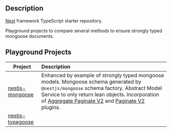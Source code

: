 ## Description

[Nest](https://github.com/nestjs/nest) framework TypeScript starter repository.

Playground projects to compare several methods to ensure strongly typed mongoose documents.

## Playground Projects

| Project                                              | Description                                                                                                                                                                                                                                                                                                                                                    |
| ---------------------------------------------------- | :------------------------------------------------------------------------------------------------------------------------------------------------------------------------------------------------------------------------------------------------------------------------------------------------------------------------------------------------------------- |
| [nestjs-mongoose](../../tree/main/nestjs-mongoose)   | Enhanced by example of strongly typed mongoose models. Mongoose schema generated by `@nestjs/mongoose` schema factory. Abstract Model Service to only return lean objects. Incorporation of [Aggregate Paginate V2](https://github.com/aravindnc/mongoose-aggregate-paginate-v2) and [Paginate V2](https://github.com/aravindnc/mongoose-paginate-v2) plugins. |
| [nestjs-typegoose](../../tree/main/nestjs-typegoose) |                                                                                                                                                                                                                                                                                                                                                                |
